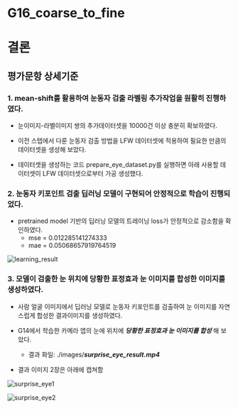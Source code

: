 # G16_coarse_to_fine

# 결론

## 평가문항	상세기준

### 1. mean-shift를 활용하여 눈동자 검출 라벨링 추가작업을 원활히 진행하였다.

- 눈이미지-라벨이미지 쌍의 추가데이터셋을 10000건 이상 충분히 확보하였다.

- 이전 스텝에서 다룬 눈동자 검출 방법을 LFW 데이터셋에 적용하여 필요한 만큼의 데이터셋을 생성해 보았다. 

- 데이터셋을 생성하는 코드 prepare_eye_dataset.py를 실행하면 아래 사용할 데이터셋이 LFW 데이터셋으로부터 가공 생성했다. 


### 2. 눈동자 키포인트 검출 딥러닝 모델이 구현되어 안정적으로 학습이 진행되었다. 

- pretrained model 기반의 딥러닝 모델의 트레이닝 loss가 안정적으로 감소함을 확인하였다.
    - mse = 0.012285141274333 
    - mae = 0.05068657919764519

![learning_result](https://user-images.githubusercontent.com/39249809/101793943-b299b000-3b49-11eb-8448-6d95e494d906.png)

### 3. 모델이 검출한 눈 위치에 당황한 표정효과 눈 이미지를 합성한 이미지를 생성하였다. 

- 사람 얼굴 이미지에서 딥러닝 모델로 눈동자 키포인트를 검출하여 눈 이미지를 자연스럽게 합성한 결과이미지를 생성하였다.

- G14에서 학습한 카메라 앱의 눈에 위치에 ***당황한 표정효과 눈 이미지를 합성*** 해 보았다. 
    - 결과 화일: ./images/***surprise_eye_result.mp4***

- 결과 이미지 2장은 아래에 캡쳐함 

![surprise_eye1](https://user-images.githubusercontent.com/39249809/101793952-b3cadd00-3b49-11eb-9cb8-fb573598f463.png)

![surprise_eye2](https://user-images.githubusercontent.com/39249809/101793953-b4637380-3b49-11eb-8886-a9459c856d9d.png)





